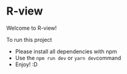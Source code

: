 # R-view

Welcome to R-view!

To run this project

- Please install all dependencies with npm
- Use the `npm run dev` or `yarn dev`command
- Enjoy! :D
